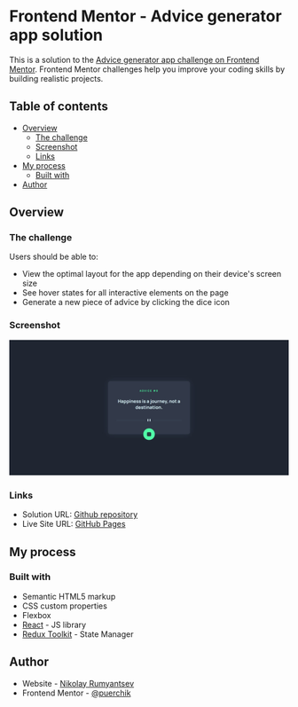 # Frontend Mentor - Advice generator app solution

This is a solution to the [Advice generator app challenge on Frontend Mentor](https://www.frontendmentor.io/challenges/advice-generator-app-QdUG-13db). Frontend Mentor challenges help you improve your coding skills by building realistic projects.

## Table of contents

- [Overview](#overview)
  - [The challenge](#the-challenge)
  - [Screenshot](#screenshot)
  - [Links](#links)
- [My process](#my-process)
  - [Built with](#built-with)
- [Author](#author)

## Overview

### The challenge

Users should be able to:

- View the optimal layout for the app depending on their device's screen size
- See hover states for all interactive elements on the page
- Generate a new piece of advice by clicking the dice icon

### Screenshot

![](./screenshot.jpg)

### Links

- Solution URL: [Github repository](https://github.com/puerchik/advice_generator)
- Live Site URL: [GitHub Pages](https://puerchik.github.io/advice_generator/)

## My process

### Built with

- Semantic HTML5 markup
- CSS custom properties
- Flexbox
- [React](https://reactjs.org/) - JS library
- [Redux Toolkit](https://redux-toolkit.js.org/) - State Manager

## Author

- Website - [Nikolay Rumyantsev](https://github.com/puerchik)
- Frontend Mentor - [@puerchik](https://www.frontendmentor.io/profile/puerchik)
